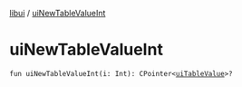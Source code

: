 [libui](README.md) / [uiNewTableValueInt](ui-new-table-value-int.md)

# uiNewTableValueInt

`fun uiNewTableValueInt(i: Int): CPointer<`[`uiTableValue`](ui-table-value.md)`>?`
